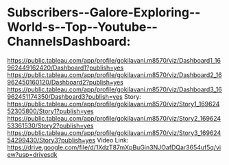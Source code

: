 # Subscribers--Galore-Exploring--World-s--Top--Youtube--ChannelsDashboard:
https://public.tableau.com/app/profile/gokilavani.m8570/viz/Dashboard1_16962449162420/Dashboard1?publish=yes
https://public.tableau.com/app/profile/gokilavani.m8570/viz/Dashboard2_16962450160120/Dashboard2?publish=yes
https://public.tableau.com/app/profile/gokilavani.m8570/viz/Dashboard3_16962451174350/Dashboard3?publish=yes
 Story:	
https://public.tableau.com/app/profile/gokilavani.m8570/viz/Story1_16962452305800/Story1?publish=yes
https://public.tableau.com/app/profile/gokilavani.m8570/viz/Story2_16962453361530/Story2?publish=yes
https://public.tableau.com/app/profile/gokilavani.m8570/viz/Story3_16962454299430/Story3?publish=yes
Video Link:
https://drive.google.com/file/d/1XdzT87mXpBuGin3NJOafDQar3654uf5q/view?usp=drivesdk
